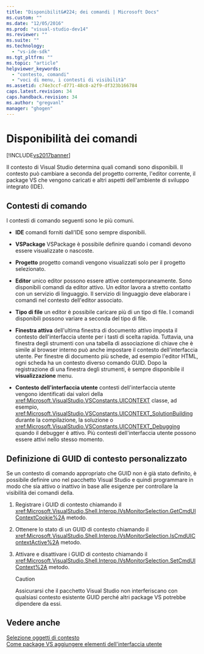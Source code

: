 ```yaml
---
title: "Disponibilit&#224; dei comandi | Microsoft Docs"
ms.custom: ""
ms.date: "12/05/2016"
ms.prod: "visual-studio-dev14"
ms.reviewer: ""
ms.suite: ""
ms.technology: 
  - "vs-ide-sdk"
ms.tgt_pltfrm: ""
ms.topic: "article"
helpviewer_keywords: 
  - "contesto, comandi"
  - "voci di menu, i contesti di visibilità"
ms.assetid: c74e3ccf-d771-48c8-a2f9-df323b166784
caps.latest.revision: 34
caps.handback.revision: 34
ms.author: "gregvanl"
manager: "ghogen"
---
```

# Disponibilit&#224; dei comandi
[!INCLUDE[vs2017banner](../../code-quality/includes/vs2017banner.md)]

Il contesto di Visual Studio determina quali comandi sono disponibili. Il contesto può cambiare a seconda del progetto corrente, l'editor corrente, il package VS che vengono caricati e altri aspetti dell'ambiente di sviluppo integrato \(IDE\).  
  
## Contesti di comando  
 I contesti di comando seguenti sono le più comuni.  
  
-   **IDE** comandi forniti dall'IDE sono sempre disponibili.  
  
-   **VSPackage** VSPackage è possibile definire quando i comandi devono essere visualizzate o nascoste.  
  
-   **Progetto** progetto comandi vengono visualizzati solo per il progetto selezionato.  
  
-   **Editor** unico editor possono essere attive contemporaneamente. Sono disponibili comandi da editor attivo. Un editor lavora a stretto contatto con un servizio di linguaggio. Il servizio di linguaggio deve elaborare i comandi nel contesto dell'editor associato.  
  
-   **Tipo di file** un editor è possibile caricare più di un tipo di file. I comandi disponibili possono variare a seconda del tipo di file.  
  
-   **Finestra attiva** dell'ultima finestra di documento attivo imposta il contesto dell'interfaccia utente per i tasti di scelta rapida. Tuttavia, una finestra degli strumenti con una tabella di associazione di chiave che è simile al browser interno può anche impostare il contesto dell'interfaccia utente. Per finestre di documento più schede, ad esempio l'editor HTML, ogni scheda ha un contesto diverso comando GUID. Dopo la registrazione di una finestra degli strumenti, è sempre disponibile il **visualizzazione** menu.  
  
-   **Contesto dell'interfaccia utente** contesti dell'interfaccia utente vengono identificati dai valori della <xref:Microsoft.VisualStudio.VSConstants.UICONTEXT> classe, ad esempio, <xref:Microsoft.VisualStudio.VSConstants.UICONTEXT_SolutionBuilding> durante la compilazione, la soluzione o <xref:Microsoft.VisualStudio.VSConstants.UICONTEXT_Debugging> quando il debugger è attivo. Più contesti dell'interfaccia utente possono essere attivi nello stesso momento.  
  
## Definizione di GUID di contesto personalizzato  
 Se un contesto di comando appropriato che GUID non è già stato definito, è possibile definire uno nel pacchetto Visual Studio e quindi programmare in modo che sia attivo o inattivo in base alle esigenze per controllare la visibilità dei comandi della.  
  
1.  Registrare i GUID di contesto chiamando il <xref:Microsoft.VisualStudio.Shell.Interop.IVsMonitorSelection.GetCmdUIContextCookie%2A> metodo.  
  
2.  Ottenere lo stato di un GUID di contesto chiamando il <xref:Microsoft.VisualStudio.Shell.Interop.IVsMonitorSelection.IsCmdUIContextActive%2A> metodo.  
  
3.  Attivare e disattivare i GUID di contesto chiamando il <xref:Microsoft.VisualStudio.Shell.Interop.IVsMonitorSelection.SetCmdUIContext%2A> metodo.  
  
    > [!CAUTION]
    >  Assicurarsi che il pacchetto Visual Studio non interferiscano con qualsiasi contesto esistente GUID perché altri package VS potrebbe dipendere da essi.  
  
## Vedere anche  
 [Selezione oggetti di contesto](../../extensibility/internals/selection-context-objects.md)   
 [Come package VS aggiungere elementi dell'interfaccia utente](../../extensibility/internals/how-vspackages-add-user-interface-elements.md)